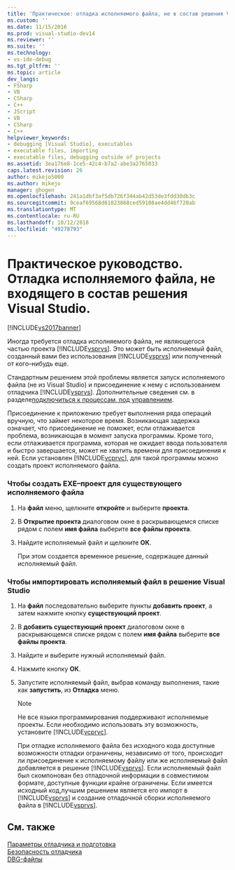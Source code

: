 ```yaml
---
title: 'Практическое: отладка исполняемого файла, не в состав решения Visual Studio | Документация Майкрософт'
ms.custom: ''
ms.date: 11/15/2016
ms.prod: visual-studio-dev14
ms.reviewer: ''
ms.suite: ''
ms.technology:
- vs-ide-debug
ms.tgt_pltfrm: ''
ms.topic: article
dev_langs:
- FSharp
- VB
- CSharp
- C++
- JScript
- VB
- CSharp
- C++
helpviewer_keywords:
- debugging [Visual Studio], executables
- executable files, importing
- executable files, debugging outside of projects
ms.assetid: 3ea176e8-1ce5-42c4-b7a2-abe3a2765033
caps.latest.revision: 26
author: mikejo5000
ms.author: mikejo
manager: ghogen
ms.openlocfilehash: 241a1dbf3af5db726f344ab42d53de3fdd30db3c
ms.sourcegitcommit: 9ceaf69568d61023868ced59108ae4dd46f720ab
ms.translationtype: MT
ms.contentlocale: ru-RU
ms.lasthandoff: 10/12/2018
ms.locfileid: "49278793"
---
```

# <a name="how-to-debug-an-executable-not-part-of-a-visual-studio-solution"></a>Практическое руководство. Отладка исполняемого файла, не входящего в состав решения Visual Studio.
[!INCLUDE[vs2017banner](../includes/vs2017banner.md)]

Иногда требуется отладка исполняемого файла, не являющегося частью проекта [!INCLUDE[vsprvs](../includes/vsprvs-md.md)]. Это может быть исполняемый файл, созданный вами без использования [!INCLUDE[vsprvs](../includes/vsprvs-md.md)] или полученный от кого–нибудь еще.  
  
 Стандартным решением этой проблемы является запуск исполняемого файла (не из Visual Studio) и присоединение к нему с использованием отладчика [!INCLUDE[vsprvs](../includes/vsprvs-md.md)]. Дополнительные сведения см. в разделе[подключиться к процессам, под управлением](../debugger/attach-to-running-processes-with-the-visual-studio-debugger.md).  
  
 Присоединение к приложению требует выполнения ряда операций вручную, что займет некоторое время. Возникающая задержка означает, что присоединение не поможет, если отлаживается проблема, возникающая в момент запуска программы. Кроме того, если отлаживается программа, которая не ожидает ввода пользователя и быстро завершается, может не хватить времени для присоединения к ней. Если установлен [!INCLUDE[vcprvc](../includes/vcprvc-md.md)], для такой программы можно создать проект исполняемого файла.  
  
### <a name="to-create-an-exe-project-for-an-existing-executable"></a>Чтобы создать EXE–проект для существующего исполняемого файла  
  
1.  На **файл** меню, щелкните **откройте** и выберите **проекта**.  
  
2.  В **Открытие проекта** диалоговом окне в раскрывающемся списке рядом с полем **имя файла** выберите **все файлы проекта**.  
  
3.  Найдите исполняемый файл и щелкните **ОК**.  
  
     При этом создается временное решение, содержащее данный исполняемый файл.  
  
### <a name="to-import-an-executable-into-a-visual-studio-solution"></a>Чтобы импортировать исполняемый файл в решение Visual Studio  
  
1.  На **файл** последовательно выберите пункты **добавить проект**, а затем нажмите кнопку **существующий проект**.  
  
2.  В **добавить существующий проект** диалоговом окне в раскрывающемся списке рядом с полем **имя файла** выберите **все файлы проекта**.  
  
3.  Найдите и выберите нужный исполняемый файл.  
  
4.  Нажмите кнопку **ОК**.  
  
5.  Запустите исполняемый файл, выбрав команду выполнения, такие как **запустить**, из **Отладка** меню.  
  
    > [!NOTE]
    >  Не все языки программирования поддерживают исполняемые проекты. Если необходимо использовать эту возможность, установите [!INCLUDE[vcprvc](../includes/vcprvc-md.md)].  
  
     При отладке исполняемого файла без исходного кода доступные возможности отладки ограничены, независимо от того, происходит ли присоединение к исполняемому файлу или же исполняемый файл добавляется в решение [!INCLUDE[vsprvs](../includes/vsprvs-md.md)]. Если исполняемый файл был скомпонован без отладочной информации в совместимом формате, доступные функции крайне ограничены. Если имеется исходный код,лучшим решением является его импорт в [!INCLUDE[vsprvs](../includes/vsprvs-md.md)] и создание отладочной сборки исполняемого файла в [!INCLUDE[vsprvs](../includes/vsprvs-md.md)].  
  
## <a name="see-also"></a>См. также  
 [Параметры отладчика и подготовка](../debugger/debugger-settings-and-preparation.md)   
 [Безопасность отладчика](../debugger/debugger-security.md)   
 [DBG-файлы](http://msdn.microsoft.com/en-us/91e449e9-8b65-4123-960f-2107cd1f1cfd)



